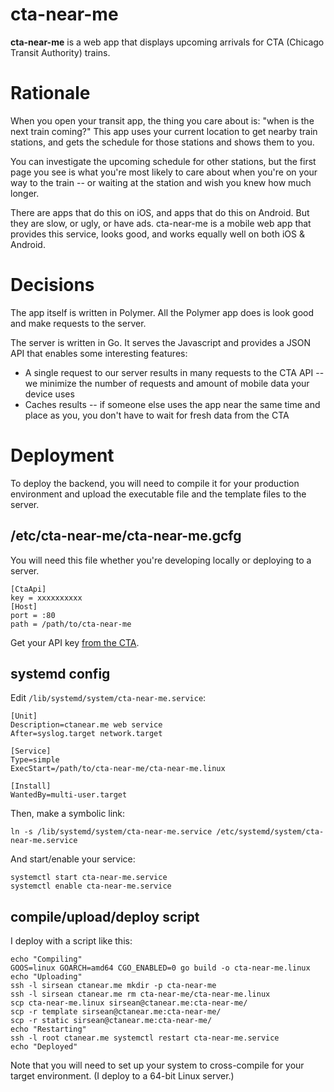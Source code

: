 cta-near-me
===========

**cta-near-me** is a web app that displays upcoming arrivals for CTA (Chicago Transit Authority) trains.

# Rationale

When you open your transit app, the thing you care about is: "when is the next train coming?" This app uses your current location to get nearby train stations, and gets the schedule for those stations and shows them to you.

You can investigate the upcoming schedule for other stations, but the first page you see is what you're most likely to care about when you're on your way to the train -- or waiting at the station and wish you knew how much longer.

There are apps that do this on iOS, and apps that do this on Android. But they are slow, or ugly, or have ads. cta-near-me is a mobile web app that provides this service, looks good, and works equally well on both iOS & Android.

# Decisions

The app itself is written in Polymer. All the Polymer app does is look good and make requests to the server.

The server is written in Go. It serves the Javascript and provides a JSON API that enables some interesting features:

- A single request to our server results in many requests to the CTA API -- we minimize the number of requests and amount of mobile data your device uses
- Caches results -- if someone else uses the app near the same time and place as you, you don't have to wait for fresh data from the CTA

# Deployment

To deploy the backend, you will need to compile it for your production environment and upload the executable file and the template files to the server.

## /etc/cta-near-me/cta-near-me.gcfg

You will need this file whether you're developing locally or deploying to a server.

```
[CtaApi]
key = xxxxxxxxxx
[Host]
port = :80
path = /path/to/cta-near-me
```

Get your API key [from the CTA](http://www.transitchicago.com/developers/traintracker.aspx).

## systemd config

Edit `/lib/systemd/system/cta-near-me.service`:

```
[Unit]
Description=ctanear.me web service
After=syslog.target network.target

[Service]
Type=simple
ExecStart=/path/to/cta-near-me/cta-near-me.linux

[Install]
WantedBy=multi-user.target
```

Then, make a symbolic link:

```
ln -s /lib/systemd/system/cta-near-me.service /etc/systemd/system/cta-near-me.service
```

And start/enable your service:

```
systemctl start cta-near-me.service
systemctl enable cta-near-me.service
```

## compile/upload/deploy script

I deploy with a script like this:

```
echo "Compiling"
GOOS=linux GOARCH=amd64 CGO_ENABLED=0 go build -o cta-near-me.linux
echo "Uploading"
ssh -l sirsean ctanear.me mkdir -p cta-near-me
ssh -l sirsean ctanear.me rm cta-near-me/cta-near-me.linux
scp cta-near-me.linux sirsean@ctanear.me:cta-near-me/
scp -r template sirsean@ctanear.me:cta-near-me/
scp -r static sirsean@ctanear.me:cta-near-me/
echo "Restarting"
ssh -l root ctanear.me systemctl restart cta-near-me.service
echo "Deployed"
```

Note that you will need to set up your system to cross-compile for your target environment. (I deploy to a 64-bit Linux server.)

